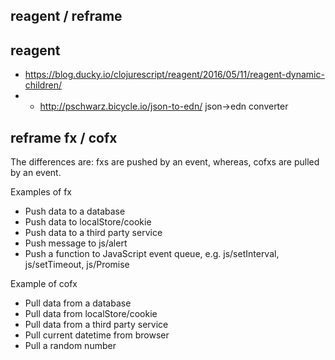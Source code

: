 ## reagent / reframe


## reagent 
- https://blog.ducky.io/clojurescript/reagent/2016/05/11/reagent-dynamic-children/
- - http://pschwarz.bicycle.io/json-to-edn/   json->edn converter 


## reframe fx / cofx

The differences are: fxs are pushed by an event, whereas, cofxs are pulled by an event.

Examples of fx
- Push data to a database
- Push data to localStore/cookie
- Push data to a third party service
- Push message to js/alert
- Push a function to JavaScript event queue, e.g. js/setInterval, js/setTimeout, js/Promise

Example of cofx
- Pull data from a database
- Pull data from localStore/cookie
- Pull data from a third party service
- Pull current datetime from browser
- Pull a random number

